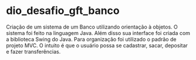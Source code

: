 # dio_desafio_gft_banco
Criação de um sistema de um Banco utilizando orientação à objetos. O sistema foi feito na linguagem Java. Além disso sua interface foi criada com a biblioteca Swing do Java. Para organização foi utilizado o padrão de projeto MVC. O intuito é que o usuário possa se cadastrar, sacar, depositar e fazer transferências.
